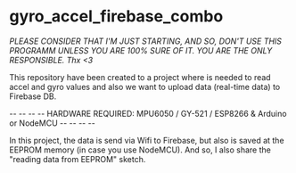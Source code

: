 # gyro_accel_firebase_combo

*PLEASE CONSIDER THAT I'M JUST STARTING, AND SO, DON'T USE THIS PROGRAMM UNLESS YOU ARE 100% SURE OF IT. YOU ARE THE ONLY RESPONSIBLE. Thx <3* 

This repository have been created to a project where is needed to read accel and gyro values and also we want to upload data (real-time data) to Firebase DB.

-- -- -- -- HARDWARE REQUIRED: MPU6050 / GY-521 / ESP8266 & Arduino or NodeMCU -- -- -- --

In this project, the data is send via Wifi to Firebase, but also is saved at the EEPROM memory (in case you use NodeMCU). And so, I also share the "reading data from EEPROM" sketch.


